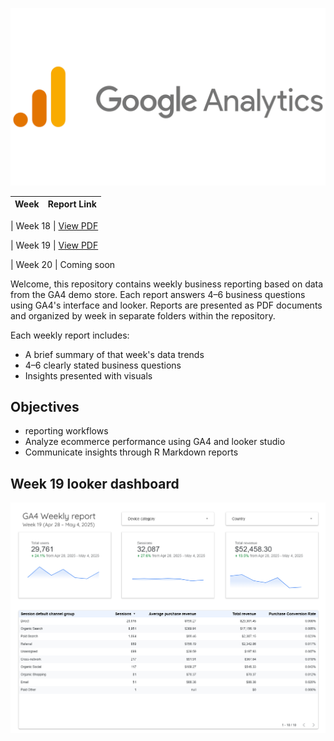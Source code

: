 <p align="center">
  <img src="Week18/Google-Analytics-Logo.png" alt="GA4 Logo">
</p>

| Week    |  Report Link      
|---------|---------------| 

| Week 18 | [View PDF](https://github.com/HNordholm/weekly-GA4-reporting-/blob/main/Week18/w18report.pdf) 


| Week 19 | [View PDF](https://github.com/HNordholm/weekly-GA4-reporting-/blob/main/Week19/w19report.pdf)                                                                                                          


| Week 20 | Coming soon                                    




Welcome, this repository contains weekly business reporting based on data from the GA4 demo store.
Each report answers 4–6 business questions using GA4's interface and looker. 
Reports are presented as PDF documents and organized by week in separate folders within the repository.


Each weekly report includes:
- A brief summary of that week's data trends
- 4–6 clearly stated business questions
- Insights presented with visuals

## Objectives

- reporting workflows
- Analyze ecommerce performance using GA4 and looker studio 
- Communicate insights through R Markdown reports

## Week 19 looker dashboard 

<p align="center">
  <img src="Week19/lookerdashboard.png">
</p>


